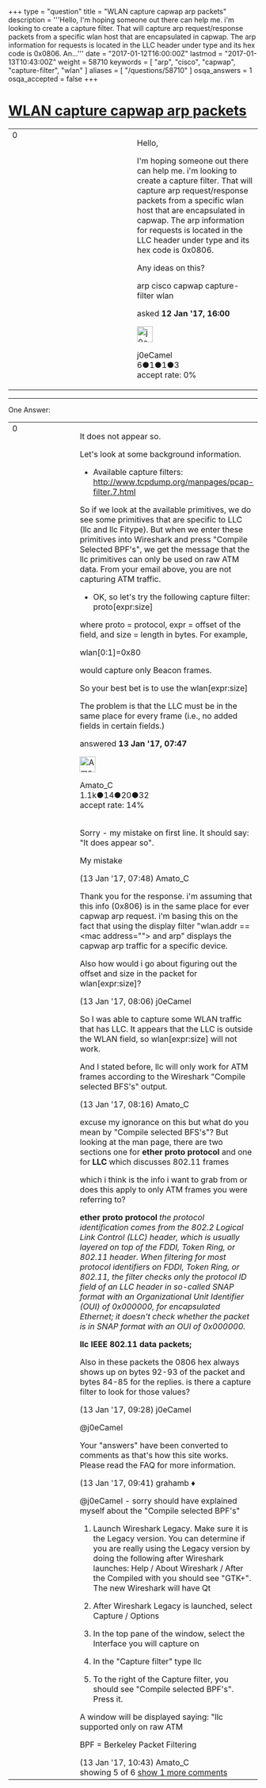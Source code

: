 +++
type = "question"
title = "WLAN capture capwap arp packets"
description = '''Hello,  I&#x27;m hoping someone out there can help me. i&#x27;m looking to create a capture filter. That will capture arp request/response packets from a specific wlan host that are encapsulated in capwap. The arp information for requests is located in the LLC header under type and its hex code is 0x0806.  An...'''
date = "2017-01-12T16:00:00Z"
lastmod = "2017-01-13T10:43:00Z"
weight = 58710
keywords = [ "arp", "cisco", "capwap", "capture-filter", "wlan" ]
aliases = [ "/questions/58710" ]
osqa_answers = 1
osqa_accepted = false
+++

<div class="headNormal">

# [WLAN capture capwap arp packets](/questions/58710/wlan-capture-capwap-arp-packets)

</div>

<div id="main-body">

<div id="askform">

<table id="question-table" style="width:100%;"><colgroup><col style="width: 50%" /><col style="width: 50%" /></colgroup><tbody><tr class="odd"><td style="width: 30px; vertical-align: top"><div class="vote-buttons"><span id="post-58710-upvote" class="ajax-command post-vote up" rel="nofollow" title="I like this post (click again to cancel)"> </span><div id="post-58710-score" class="post-score" title="current number of votes">0</div><span id="post-58710-downvote" class="ajax-command post-vote down" rel="nofollow" title="I dont like this post (click again to cancel)"> </span> <span id="favorite-mark" class="ajax-command favorite-mark" rel="nofollow" title="mark/unmark this question as favorite (click again to cancel)"> </span><div id="favorite-count" class="favorite-count"></div></div></td><td><div id="item-right"><div class="question-body"><p>Hello,</p><p>I'm hoping someone out there can help me. i'm looking to create a capture filter. That will capture arp request/response packets from a specific wlan host that are encapsulated in capwap. The arp information for requests is located in the LLC header under type and its hex code is 0x0806.</p><p>Any ideas on this?</p></div><div id="question-tags" class="tags-container tags"><span class="post-tag tag-link-arp" rel="tag" title="see questions tagged &#39;arp&#39;">arp</span> <span class="post-tag tag-link-cisco" rel="tag" title="see questions tagged &#39;cisco&#39;">cisco</span> <span class="post-tag tag-link-capwap" rel="tag" title="see questions tagged &#39;capwap&#39;">capwap</span> <span class="post-tag tag-link-capture-filter" rel="tag" title="see questions tagged &#39;capture-filter&#39;">capture-filter</span> <span class="post-tag tag-link-wlan" rel="tag" title="see questions tagged &#39;wlan&#39;">wlan</span></div><div id="question-controls" class="post-controls"></div><div class="post-update-info-container"><div class="post-update-info post-update-info-user"><p>asked <strong>12 Jan '17, 16:00</strong></p><img src="https://secure.gravatar.com/avatar/f20215beb3590c945a80e0236d70b2fc?s=32&amp;d=identicon&amp;r=g" class="gravatar" width="32" height="32" alt="j0eCamel&#39;s gravatar image" /><p><span>j0eCamel</span><br />
<span class="score" title="6 reputation points">6</span><span title="1 badges"><span class="badge1">●</span><span class="badgecount">1</span></span><span title="1 badges"><span class="silver">●</span><span class="badgecount">1</span></span><span title="3 badges"><span class="bronze">●</span><span class="badgecount">3</span></span><br />
<span class="accept_rate" title="Rate of the user&#39;s accepted answers">accept rate:</span> <span title="j0eCamel has no accepted answers">0%</span></p></div></div><div id="comments-container-58710" class="comments-container"></div><div id="comment-tools-58710" class="comment-tools"></div><div class="clear"></div><div id="comment-58710-form-container" class="comment-form-container"></div><div class="clear"></div></div></td></tr></tbody></table>

------------------------------------------------------------------------

<div class="tabBar">

<span id="sort-top"></span>

<div class="headQuestions">

One Answer:

</div>

</div>

<span id="58735"></span>

<div id="answer-container-58735" class="answer">

<table style="width:100%;"><colgroup><col style="width: 50%" /><col style="width: 50%" /></colgroup><tbody><tr class="odd"><td style="width: 30px; vertical-align: top"><div class="vote-buttons"><span id="post-58735-upvote" class="ajax-command post-vote up" rel="nofollow" title="I like this post (click again to cancel)"> </span><div id="post-58735-score" class="post-score" title="current number of votes">0</div><span id="post-58735-downvote" class="ajax-command post-vote down" rel="nofollow" title="I dont like this post (click again to cancel)"> </span></div></td><td><div class="item-right"><div class="answer-body"><p>It does not appear so.</p><p>Let's look at some background information.</p><ul><li>Available capture filters:<br />
<a href="http://www.tcpdump.org/manpages/pcap-filter.7.html">http://www.tcpdump.org/manpages/pcap-filter.7.html</a></li></ul><p>So if we look at the available primitives, we do see some primitives that are specific to LLC (llc and llc Fitype). But when we enter these primitives into Wireshark and press "Compile Selected BPF's", we get the message that the llc primitives can only be used on raw ATM data. From your email above, you are not capturing ATM traffic.</p><ul><li>OK, so let's try the following capture filter: proto[expr:size]</li></ul><p>where proto = protocol, expr = offset of the field, and size = length in bytes. For example,</p><p>wlan[0:1]=0x80</p><p>would capture only Beacon frames.</p><p>So your best bet is to use the wlan[expr:size]</p><p>The problem is that the LLC must be in the same place for every frame (i.e., no added fields in certain fields.)<br />
</p></div><div class="answer-controls post-controls"></div><div class="post-update-info-container"><div class="post-update-info post-update-info-user"><p>answered <strong>13 Jan '17, 07:47</strong></p><img src="https://secure.gravatar.com/avatar/d9cf592a79eafbc3b2a8b3f38cf38362?s=32&amp;d=identicon&amp;r=g" class="gravatar" width="32" height="32" alt="Amato_C&#39;s gravatar image" /><p><span>Amato_C</span><br />
<span class="score" title="1098 reputation points"><span>1.1k</span></span><span title="14 badges"><span class="badge1">●</span><span class="badgecount">14</span></span><span title="20 badges"><span class="silver">●</span><span class="badgecount">20</span></span><span title="32 badges"><span class="bronze">●</span><span class="badgecount">32</span></span><br />
<span class="accept_rate" title="Rate of the user&#39;s accepted answers">accept rate:</span> <span title="Amato_C has 15 accepted answers">14%</span> </br></br></p></div></div><div id="comments-container-58735" class="comments-container"><span id="58736"></span><div id="comment-58736" class="comment"><div id="post-58736-score" class="comment-score"></div><div class="comment-text"><p>Sorry - my mistake on first line. It should say: "It does appear so".</p><p>My mistake</p></div><div id="comment-58736-info" class="comment-info"><span class="comment-age">(13 Jan '17, 07:48)</span> <span class="comment-user userinfo">Amato_C</span></div></div><span id="58737"></span><div id="comment-58737" class="comment"><div id="post-58737-score" class="comment-score"></div><div class="comment-text"><p>Thank you for the response. i'm assuming that this info (0x806) is in the same place for ever capwap arp request. i'm basing this on the fact that using the display filter "wlan.addr == &lt;mac address=""&gt; and arp" displays the capwap arp traffic for a specific device.</p><p>Also how would i go about figuring out the offset and size in the packet for wlan[expr:size]?</p></div><div id="comment-58737-info" class="comment-info"><span class="comment-age">(13 Jan '17, 08:06)</span> <span class="comment-user userinfo">j0eCamel</span></div></div><span id="58738"></span><div id="comment-58738" class="comment"><div id="post-58738-score" class="comment-score"></div><div class="comment-text"><p>So I was able to capture some WLAN traffic that has LLC. It appears that the LLC is outside the WLAN field, so wlan[expr:size] will not work.</p><p>And I stated before, llc will only work for ATM frames according to the Wireshark "Compile selected BFS's" output.</p></div><div id="comment-58738-info" class="comment-info"><span class="comment-age">(13 Jan '17, 08:16)</span> <span class="comment-user userinfo">Amato_C</span></div></div><span id="58740"></span><div id="comment-58740" class="comment"><div id="post-58740-score" class="comment-score"></div><div class="comment-text"><p>excuse my ignorance on this but what do you mean by "Compile selected BFS's"? But looking at the man page, there are two sections one for <strong>ether proto protocol</strong> and one for <strong>LLC</strong> which discusses 802.11 frames</p><p>which i think is the info i want to grab from or does this apply to only ATM frames you were referring to?</p><p><strong>ether proto protocol</strong> <em>the protocol identification comes from the 802.2 Logical Link Control (LLC) header, which is usually layered on top of the FDDI, Token Ring, or 802.11 header. When filtering for most protocol identifiers on FDDI, Token Ring, or 802.11, the filter checks only the protocol ID field of an LLC header in so-called SNAP format with an Organizational Unit Identifier (OUI) of 0x000000, for encapsulated Ethernet; it doesn't check whether the packet is in SNAP format with an OUI of 0x000000.</em></p><p><strong>llc</strong> <strong>IEEE 802.11 data packets;</strong></p><p>Also in these packets the 0806 hex always shows up on bytes 92-93 of the packet and bytes 84-85 for the replies. is there a capture filter to look for those values?</p></div><div id="comment-58740-info" class="comment-info"><span class="comment-age">(13 Jan '17, 09:28)</span> <span class="comment-user userinfo">j0eCamel</span></div></div><span id="58741"></span><div id="comment-58741" class="comment"><div id="post-58741-score" class="comment-score"></div><div class="comment-text"><p><span>@j0eCamel</span></p><p>Your "answers" have been converted to comments as that's how this site works. Please read the FAQ for more information.</p></div><div id="comment-58741-info" class="comment-info"><span class="comment-age">(13 Jan '17, 09:41)</span> <span class="comment-user userinfo">grahamb ♦</span></div></div><span id="58742"></span><div id="comment-58742" class="comment not_top_scorer"><div id="post-58742-score" class="comment-score"></div><div class="comment-text"><p><span>@j0eCamel</span> - sorry should have explained myself about the "Compile selected BPF's"</p><ol><li><p>Launch Wireshark Legacy. Make sure it is the Legacy version. You can determine if you are really using the Legacy version by doing the following after Wireshark launches: Help / About Wireshark / After the Compiled with you should see "GTK+". The new Wireshark will have Qt</p></li><li><p>After Wireshark Legacy is launched, select Capture / Options</p></li><li><p>In the top pane of the window, select the Interface you will capture on</p></li><li><p>In the "Capture filter" type llc</p></li><li><p>To the right of the Capture filter, you should see "Compile selected BPF's". Press it.</p></li></ol><p>A window will be displayed saying: "llc supported only on raw ATM</p><p>BPF = Berkeley Packet Filtering</p></div><div id="comment-58742-info" class="comment-info"><span class="comment-age">(13 Jan '17, 10:43)</span> <span class="comment-user userinfo">Amato_C</span></div></div></div><div id="comment-tools-58735" class="comment-tools"><span class="comments-showing"> showing 5 of 6 </span> <a href="#" class="show-all-comments-link">show 1 more comments</a></div><div class="clear"></div><div id="comment-58735-form-container" class="comment-form-container"></div><div class="clear"></div></div></td></tr></tbody></table>

</div>

<div class="paginator-container-left">

</div>

</div>

</div>

